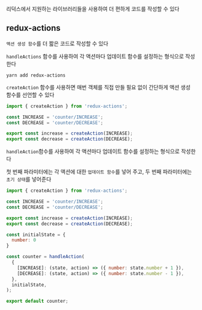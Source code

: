 리덕스에서 지원하는 라이브러리들을 사용하여 더 편하게 코드를 작성할 수 있다  
  
## redux-actions
  
`액션 생성 함수`를 더 짧은 코드로 작성할 수 있다  
  
`handleActions` 함수를 사용하여 각 액션마다 업데이트 함수를 설정하는 형식으로 작성한다  
  
```
yarn add redux-actions
```
  
`createAction` 함수를 사용하면 매번 객체를 직접 만들 필요 없이 간단하게 액션 생성 함수를 선언할 수 있다  
  
```jsx
import { createAction } from 'redux-actions';

const INCREASE = 'counter/INCREASE';
const DECREASE = 'counter/DECREASE';

export const increase = createAction(INCREASE);
export const decrease = createAction(DECREASE);
```
  
`handleAction`함수를 사용하여 각 액션마다 업데이트 함수를 설정하는 형식으로 작성한다  
  
첫 번째 파라미터에는 각 액션에 대한 `업데이트 함수`를 넣어 주고, 두 번째 파라미터에는 `초기 상태`를 넣어준다  
  
```jsx
import { createAction } from 'redux-actions';

const INCREASE = 'counter/INCREASE';
const DECREASE = 'counter/DECREASE';

export const increase = createAction(INCREASE);
export const decrease = createAction(DECREASE);

const initialState = {
  number: 0
}

const counter = handleAction(
  {
    [INCREASE]: (state, action) => ({ number: state.number + 1 }),
    [DECREASE]: (state, action) => ({ number: state.number - 1 }),
  },
  initialState,
);

export default counter;
```
